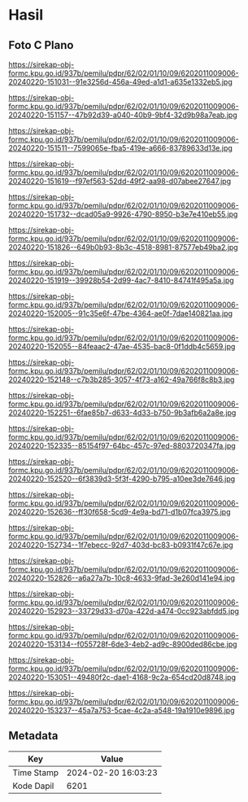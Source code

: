 # Hasil

## Foto C Plano

https://sirekap-obj-formc.kpu.go.id/937b/pemilu/pdpr/62/02/01/10/09/6202011009006-20240220-151031--91e3256d-456a-49ed-a1d1-a635e1332eb5.jpg

https://sirekap-obj-formc.kpu.go.id/937b/pemilu/pdpr/62/02/01/10/09/6202011009006-20240220-151157--47b92d39-a040-40b9-9bf4-32d9b98a7eab.jpg

https://sirekap-obj-formc.kpu.go.id/937b/pemilu/pdpr/62/02/01/10/09/6202011009006-20240220-151511--7599065e-fba5-419e-a666-83789633d13e.jpg

https://sirekap-obj-formc.kpu.go.id/937b/pemilu/pdpr/62/02/01/10/09/6202011009006-20240220-151619--f97ef563-52dd-49f2-aa98-d07abee27647.jpg

https://sirekap-obj-formc.kpu.go.id/937b/pemilu/pdpr/62/02/01/10/09/6202011009006-20240220-151732--dcad05a9-9926-4790-8950-b3e7e410eb55.jpg

https://sirekap-obj-formc.kpu.go.id/937b/pemilu/pdpr/62/02/01/10/09/6202011009006-20240220-151826--649b0b93-8b3c-4518-8981-87577eb49ba2.jpg

https://sirekap-obj-formc.kpu.go.id/937b/pemilu/pdpr/62/02/01/10/09/6202011009006-20240220-151919--39928b54-2d99-4ac7-8410-84741f495a5a.jpg

https://sirekap-obj-formc.kpu.go.id/937b/pemilu/pdpr/62/02/01/10/09/6202011009006-20240220-152005--91c35e6f-47be-4364-ae0f-7dae140821aa.jpg

https://sirekap-obj-formc.kpu.go.id/937b/pemilu/pdpr/62/02/01/10/09/6202011009006-20240220-152055--84feaac2-47ae-4535-bac8-0f1ddb4c5659.jpg

https://sirekap-obj-formc.kpu.go.id/937b/pemilu/pdpr/62/02/01/10/09/6202011009006-20240220-152148--c7b3b285-3057-4f73-a162-49a766f8c8b3.jpg

https://sirekap-obj-formc.kpu.go.id/937b/pemilu/pdpr/62/02/01/10/09/6202011009006-20240220-152251--6fae85b7-d633-4d33-b750-9b3afb6a2a8e.jpg

https://sirekap-obj-formc.kpu.go.id/937b/pemilu/pdpr/62/02/01/10/09/6202011009006-20240220-152335--85154f97-64bc-457c-97ed-8803720347fa.jpg

https://sirekap-obj-formc.kpu.go.id/937b/pemilu/pdpr/62/02/01/10/09/6202011009006-20240220-152520--6f3839d3-5f3f-4290-b795-a10ee3de7646.jpg

https://sirekap-obj-formc.kpu.go.id/937b/pemilu/pdpr/62/02/01/10/09/6202011009006-20240220-152636--ff30f658-5cd9-4e9a-bd71-d1b07fca3975.jpg

https://sirekap-obj-formc.kpu.go.id/937b/pemilu/pdpr/62/02/01/10/09/6202011009006-20240220-152734--1f7ebecc-92d7-403d-bc83-b0931f47c67e.jpg

https://sirekap-obj-formc.kpu.go.id/937b/pemilu/pdpr/62/02/01/10/09/6202011009006-20240220-152826--a6a27a7b-10c8-4633-9fad-3e260d141e94.jpg

https://sirekap-obj-formc.kpu.go.id/937b/pemilu/pdpr/62/02/01/10/09/6202011009006-20240220-152923--33729d33-d70a-422d-a474-0cc923abfdd5.jpg

https://sirekap-obj-formc.kpu.go.id/937b/pemilu/pdpr/62/02/01/10/09/6202011009006-20240220-153134--f055728f-6de3-4eb2-ad9c-8900ded86cbe.jpg

https://sirekap-obj-formc.kpu.go.id/937b/pemilu/pdpr/62/02/01/10/09/6202011009006-20240220-153051--49480f2c-dae1-4168-9c2a-654cd20d8748.jpg

https://sirekap-obj-formc.kpu.go.id/937b/pemilu/pdpr/62/02/01/10/09/6202011009006-20240220-153237--45a7a753-5cae-4c2a-a548-19a1910e9896.jpg


## Metadata

| Key        | Value               |
| ---------- | ------------------- |
| Time Stamp | 2024-02-20 16:03:23 |
| Kode Dapil | 6201                |



